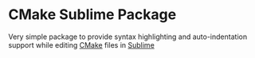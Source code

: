 CMake Sublime Package
=====================

Very simple package to provide syntax highlighting and auto-indentation support while
editing [CMake](http://www.cmake.org) files in [Sublime](http://www.sublimetext.com)

